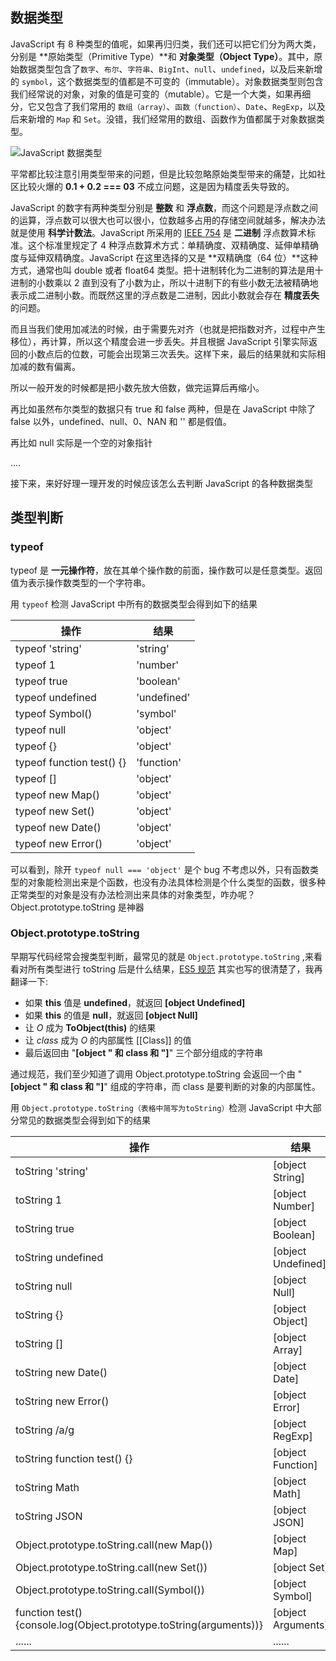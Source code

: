 ## 数据类型

JavaScript 有 8 种类型的值呢，如果再归归类，我们还可以把它们分为两大类，分别是 **原始类型（Primitive Type）**和 **对象类型（Object Type）**。其中，原始数据类型包含了`数字`、`布尔`、`字符串`、`BigInt`、`null`、`undefined`，以及后来新增的 `symbol`，这个数据类型的值都是不可变的（immutable）。对象数据类型则包含我们经常说的对象，对象的值是可变的（mutable）。它是一个大类，如果再细分，它又包含了我们常用的 `数组（array）`、`函数（function）`、`Date`、`RegExp`，以及后来新增的 `Map` 和 `Set`。没错，我们经常用的数组、函数作为值都属于对象数据类型。

![JavaScript 数据类型](https://lib.sixtyden.com/JavaScript%20%E6%95%B0%E6%8D%AE%E7%B1%BB%E5%9E%8B.jpg)

平常都比较注意引用类型带来的问题，但是比较忽略原始类型带来的痛楚，比如社区比较火爆的 **0.1 + 0.2 === 03** 不成立问题，这是因为精度丢失导致的。

JavaScript 的数字有两种类型分别是 **整数** 和 **浮点数**，而这个问题是浮点数之间的运算，浮点数可以很大也可以很小，位数越多占用的存储空间就越多，解决办法就是使用 **科学计数法**。JavaScript 所采用的 [IEEE 754](https://zh.wikipedia.org/zh-cn/IEEE_754) 是 **二进制** 浮点数算术标准。这个标准里规定了 4 种浮点数算术方式：单精确度、双精确度、延伸单精确度与延伸双精确度。JavaScript 在这里选择的又是 **双精确度（64 位）**这种方式，通常也叫 double 或者 float64 类型。把十进制转化为二进制的算法是用十进制的小数乘以 2 直到没有了小数为止，所以十进制下的有些小数无法被精确地表示成二进制小数。而既然这里的浮点数是二进制，因此小数就会存在 **精度丢失** 的问题。

而且当我们使用加减法的时候，由于需要先对齐（也就是把指数对齐，过程中产生移位），再计算，所以这个精度会进一步丢失。并且根据 JavaScript 引擎实际返回的小数点后的位数，可能会出现第三次丢失。这样下来，最后的结果就和实际相加减的数有偏离。

所以一般开发的时候都是把小数先放大倍数，做完运算后再缩小。

再比如虽然布尔类型的数据只有 true 和 false 两种，但是在 JavaScript 中除了 false 以外，undefined、null、0、NAN 和 '' 都是假值。

再比如 null 实际是一个空的对象指针

....

接下来，来好好理一理开发的时候应该怎么去判断 JavaScript 的各种数据类型

## 类型判断

### typeof

typeof 是 **一元操作符**，放在其单个操作数的前面，操作数可以是任意类型。返回值为表示操作数类型的一个字符串。

用 `typeof` 检测 JavaScript 中所有的数据类型会得到如下的结果

| 操作                      | 结果        |
| ------------------------- | ----------- |
| typeof 'string'           | 'string'    |
| typeof 1                  | 'number'    |
| typeof true               | 'boolean'   |
| typeof undefined          | 'undefined' |
| typeof Symbol()           | 'symbol'    |
| typeof null               | 'object'    |
| typeof {}                 | 'object'    |
| typeof function test() {} | 'function'  |
| typeof []                 | 'object'    |
| typeof new Map()          | 'object'    |
| typeof new Set()          | 'object'    |
| typeof new Date()         | 'object'    |
| typeof new Error()        | 'object'    |

可以看到，除开 `typeof null === 'object'` 是个 bug 不考虑以外，只有函数类型的对象能检测出来是个函数，也没有办法具体检测是个什么类型的函数，很多种正常类型的对象是没有办法检测出来具体的对象类型，咋办呢？Object.prototype.toString 是神器

### Object.prototype.toString

早期写代码经常会搜类型判断，最常见的就是 `Object.prototype.toString` ,来看看对所有类型进行 toString 后是什么结果，[ES5 规范](https://es5.github.io/#x15.2.4.2) 其实也写的很清楚了，我再翻译一下:

- 如果 **this** 值是 **undefined**，就返回 **[object Undefined]**
- 如果 **this** 的值是 **null**，就返回 **[object Null]**
- 让 _O_ 成为 **ToObject(this)** 的结果
- 让 _class_ 成为 _O_ 的内部属性 [[Class]] 的值
- 最后返回由 "**[object **" 和 class 和 "**]**" 三个部分组成的字符串

通过规范，我们至少知道了调用 Object.prototype.toString 会返回一个由 "**[object **" 和 **class** 和 "**]**" 组成的字符串，而 class 是要判断的对象的内部属性。

用 `Object.prototype.toString（表格中简写为toString）`检测 JavaScript 中大部分常见的数据类型会得到如下的结果

| 操作                                                                | 结果               |
| ------------------------------------------------------------------- | ------------------ |
| toString 'string'                                                   | [object String]    |
| toString 1                                                          | [object Number]    |
| toString true                                                       | [object Boolean]   |
| toString undefined                                                  | [object Undefined] |
| toString null                                                       | [object Null]      |
| toString {}                                                         | [object Object]    |
| toString []                                                         | [object Array]     |
| toString new Date()                                                 | [object Date]      |
| toString new Error()                                                | [object Error]     |
| toString /a/g                                                       | [object RegExp]    |
| toString function test() {}                                         | [object Function]  |
| toString Math                                                       | [object Math]      |
| toString JSON                                                       | [object JSON]      |
| Object.prototype.toString.call(new Map())                           | [object Map]       |
| Object.prototype.toString.call(new Set())                           | [object Set]       |
| Object.prototype.toString.call(Symbol())                            | [object Symbol]    |
| function test() {console.log(Object.prototype.toString(arguments))} | [object Arguments] |
| ......                                                              | ......             |
